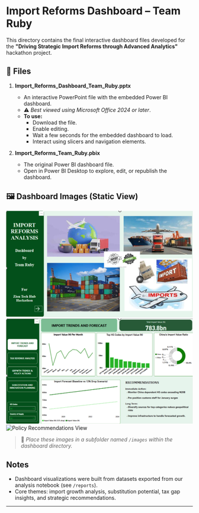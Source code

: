 # Import Reforms Dashboard – Team Ruby

This directory contains the final interactive dashboard files developed for the **"Driving Strategic Import Reforms through Advanced Analytics"** hackathon project.

## 📂 Files

1. **Import_Reforms_Dashboard_Team_Ruby.pptx**  
   - An interactive PowerPoint file with the embedded Power BI dashboard.  
   - ⚠️ *Best viewed using Microsoft Office 2024 or later*.  
   - **To use:**
     - Download the file.
     - Enable editing.
     - Wait a few seconds for the embedded dashboard to load.
     - Interact using slicers and navigation elements.

2. **Import_Reforms_Team_Ruby.pbix**  
   - The original Power BI dashboard file.
   - Open in Power BI Desktop to explore, edit, or republish the dashboard.

## 🖼️ Dashboard Images (Static View)


![Introduction](images/Introduction.png)  
![Import Trends and Forecast](images/Import_Analysis.png)  
![Policy Recommendations View](images/policy_recommendations.png)

> 📁 *Place these images in a subfolder named `/images` within the dashboard directory.*

## Notes

- Dashboard visualizations were built from datasets exported from our analysis notebook (see `/reports`).
- Core themes: import growth analysis, substitution potential, tax gap insights, and strategic recommendations.

---


